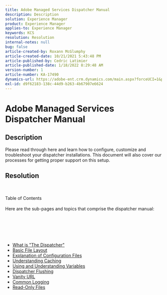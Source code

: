 ```yaml
---
title: Adobe Managed Services Dispatcher Manual
description: Description
solution: Experience Manager
product: Experience Manager
applies-to: Experience Manager
keywords: KCS
resolution: Resolution
internal-notes: null
bug: false
article-created-by: Roxann McGlumphy
article-created-date: 10/21/2021 5:43:48 PM
article-published-by: Cedric Latimier
article-published-date: 1/18/2022 8:29:48 AM
version-number: 1
article-number: KA-17490
dynamics-url: https://adobe-ent.crm.dynamics.com/main.aspx?forceUCI=1&pagetype=entityrecord&etn=knowledgearticle&id=ee45cc6f-9632-ec11-b6e5-000d3a5ba97a
exl-id: d9f62183-138c-44d9-b263-4b67907e6624
---
```

# Adobe Managed Services Dispatcher Manual

## Description


Please read through here and learn how to configure, customize and troubleshoot your dispatcher installations. This document will also cover our processes for getting proper support on this setup.


## Resolution

<br><br>Table of Contents<br><br>
Here are the sub-pages and topics that comprise the dispatcher manual:
<br><br><br><br> <br><br>
- [What is "The Dispatcher"](https://helpx.adobe.com/experience-manager/kb/ams-dispatcher-manual/what-is-the-dispatcher.html "Basic description of what makes up a server called a dispatcher")
- [Basic File Layout](https://helpx.adobe.com/experience-manager/kb/ams-dispatcher-manual/basic-file-layout.html)
- [Explanation of Configuration Files](https://helpx.adobe.com/experience-manager/kb/ams-dispatcher-manual/explanation-config-files.html)
- [Understanding Caching](https://helpx.adobe.com/experience-manager/kb/ams-dispatcher-manual/understanding-cache.html)
- [Using and Understanding Variables](https://helpx.adobe.com/experience-manager/kb/ams-dispatcher-manual/variables.html)
- [Dispatcher Flushing](https://helpx.adobe.com/experience-manager/kb/ams-dispatcher-manual/disp-flushing.html)
- [Vanity URL](https://helpx.adobe.com/experience-manager/kb/ams-dispatcher-manual/disp-vanity-url.html)
- [Common Logging](https://helpx.adobe.com/experience-manager/kb/ams-dispatcher-manual/common-logs.html)
- [Read-Only Files](https://helpx.adobe.com/experience-manager/kb/ams-dispatcher-manual/immutable-files.html)
